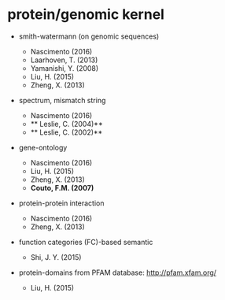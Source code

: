 # protein/genomic kernel

* smith-watermann (on genomic sequences)
  * Nascimento (2016)
  * Laarhoven, T. (2013)
  * Yamanishi, Y. (2008)
  * Liu, H. (2015)
  * Zheng, X. (2013)

* spectrum, mismatch string
  * Nascimento (2016)
  * ** Leslie, C. (2004)**
  * ** Leslie, C. (2002)**

* gene-ontology
  * Nascimento (2016)
  * Liu, H. (2015)
  * Zheng, X. (2013)
  * **Couto, F.M. (2007)**

* protein-protein interaction
  * Nascimento (2016)
  * Zheng, X. (2013)

* function categories (FC)-based semantic
  * Shi, J. Y. (2015)

* protein-domains from PFAM database: http://pfam.xfam.org/
  * Liu, H. (2015)
